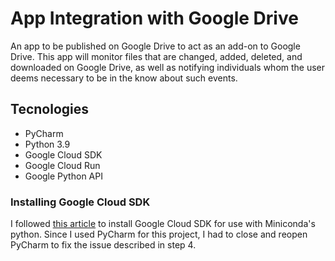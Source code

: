 # App Integration with Google Drive

An app to be published on Google Drive to act as an add-on to 
Google Drive. This app will monitor files that are changed, added, 
deleted, and downloaded on Google Drive, as well as notifying 
individuals whom the user deems necessary to be in the know about 
such events. 

## Tecnologies
* PyCharm
* Python 3.9
* Google Cloud SDK
* Google Cloud Run
* Google Python API

### Installing Google Cloud SDK
I followed [this article](https://medium.com/swlh/installing-google-cloud-sdk-to-use-python-from-anaconda-94890014e4e8)
to install Google Cloud SDK for use with Miniconda's python. 
Since I used PyCharm for this project, I had to close and reopen 
PyCharm to fix the issue described in step 4.
